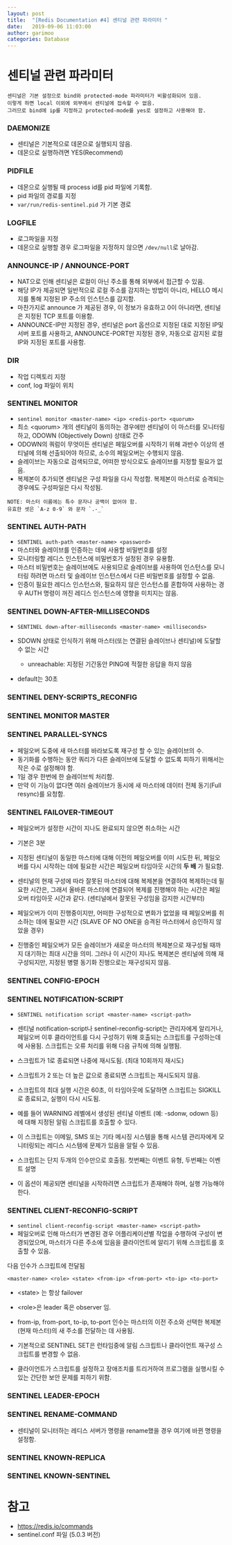 ```yaml
---
layout: post
title:  "[Redis Documentation #4] 센티널 관련 파라미터 "
date:   2019-09-06 11:03:00
author: garimoo
categories: Database
---
```

# 센티널  관련 파라미터
```
센티널은 기본 설정으로 bind와 protected-mode 파라미터가 비활성화되어 있음.
이렇게 하면 local 이외에 외부에서 센티널에 접속할 수 없음.
그러므로 bind에 ip를 지정하고 protected-mode를 yes로 설정하고 사용해야 함.
```
### DAEMONIZE
- 센티널은 기본적으로 데몬으로 실행되지 않음.
- 데몬으로 실행하려면 YES(Recommend)

### PIDFILE
- 데몬으로 실행될 때 process id를 pid 파일에 기록함.
- pid 파일의 경로를 지정
- `var/run/redis-sentinel.pid` 가 기본 경로

### LOGFILE
- 로그파일을 지정
- 데몬으로 실행할 경우 로그파일을 지정하지 않으면 `/dev/null`로 날아감.

### ANNOUNCE-IP / ANNOUNCE-PORT
- NAT으로 인해 센티널은 로컬이 아닌 주소를 통해 외부에서 접근할 수 있음.
- 해당 IP가 제공되면 일반적으로 로컬 주소를 감지하는 방법이 아니라, HELLO 메시지를 통해 지정된 IP 주소의 인스턴스를 감지함.
- 마찬가지로 announce 가 제공된 경우, 이 정보가 유효하고 0이 아니라면, 센티널은 지정된 TCP 포트를 이용함.
- ANNOUNCE-IP만 지정된 경우, 센티널은 port 옵션으로 지정된 대로 지정된 IP및 서버 포트를 사용하고, ANNOUNCE-PORT만 지정된 경우, 자동으로 감지된 로컬 IP와 지정된 포트를 사용함.

### DIR
- 작업 디렉토리 지정
- conf, log 파일이 위치

### SENTINEL MONITOR
- `sentinel monitor <master-name> <ip> <redis-port> <quorum>`
- 최소 \<quorum> 개의 센티널이 동의하는 경우에만 센티널이 이 마스터를 모니터링하고, ODOWN (Objectively Down) 상태로 간주
- ODOWN의 쿼럼이 무엇이든 센티널은 페일오버를 시작하기 위해 과반수 이상의 센티널에 의해 선출되어야 하므로, 소수의 페일오버는 수행되지 않음.
- 슬레이브는 자동으로 검색되므로, 어떠한 방식으로도 슬레이브를 지정할 필요가 없음.
- 복제본이 추가되면 센티널은 구성 파일을 다시 작성함. 복제본이 마스터로 승격되는 경우에도 구성파일은 다시 작성됨.
```
NOTE: 마스터 이름에는 특수 문자나 공백이 없어야 함.
유효한 셋은 `A-z 0-9` 와 문자 `.-_`
```


### SENTINEL AUTH-PATH
- `SENTINEL auth-path <master-name> <password>`
- 마스터와 슬레이브를 인증하는 데에 사용할 비밀번호를 설정
- 모니터링할 레디스 인스턴스에 비밀번호가 설정된 경우 유용함.
- 마스터 비밀번호는 슬레이브에도 사용되므로 슬레이브를 사용하여 인스턴스를 모니터링 하려면 마스터 및 슬레이브 인스턴스에서 다른 비밀번호를 설정할 수 없음.
- 인증이 필요한 레디스 인스턴스와, 필요하지 않은 인스턴스를 혼합하여 사용하는 경우 AUTH 명령이 꺼진 레디스 인스턴스에 영향을 미치지는 않음.

### SENTINEL DOWN-AFTER-MILLISECONDS
- `SENTINEL down-after-milliseconds <master-name> <milliseconds>`
- SDOWN 상태로 인식하기 위해 마스터(또는 연결된 슬레이브나 센티널)에 도달할 수 없는 시간
    - unreachable: 지정된 기간동안 PING에 적절한 응답을 하지 않음

- default는 30초

### SENTINEL DENY-SCRIPTS_RECONFIG

### SENTINEL MONITOR MASTER



### SENTINEL PARALLEL-SYNCS

- 페일오버 도중에 새 마스터를 바라보도록 재구성 할 수 있는 슬레이브의 수.
- 동기화를 수행하는 동안 쿼리가 다른 슬레이브에 도달할 수 없도록 피하기 위해서는 작은 수로 설정해야 함.
- 1일 경우 한번에 한 슬레이브씩 처리함.
-  만약 이 기능이 없다면 여러 슬레이브가 동시에 새 마스터에 데이터 전체 동기(Full resync)를 요청함.
### SENTINEL FAILOVER-TIMEOUT
- 페일오버가 설정한 시간이 지나도 완료되지 않으면 취소하는 시간
- 기본은 3분
- 지정된 센티널이 동일한 마스터에 대해 이전의 페일오버를 이미 시도한 뒤, 페일오버를 다시 시작하는 데에 필요한 시간은 페일오버 타임아웃 시간의 **두 배** 가 필요함.
- 센티널의 현재 구성에 따라 잘못된 마스터에 대해 복제본을 연결하여 복제하는데 필요한 시간은, 그래서 올바른 마스터에 연결되어 복제를 진행해야 하는 시간은 페일오버 타임아웃 시간과 같다. (센티널에서 잘못된 구성임을 감지한 시간부터)

- 페일오버가 이미 진행중이지만, 어떠한 구성적으로 변화가 없었을 때 페일오버를 취소하는 데에 필요한 시간 (SLAVE OF NO ONE을 승격된 마스터에서 승인하지 않았을 경우)

- 진행중인 페일오버가 모든 슬레이브가 새로운 마스터의 복제본으로 재구성될 때까지 대기하는 최대 시간을 의미. 그러나 이 시간이 지나도 복제본은 센티널에 의해 재구성되지만, 지정된 병렬 동기화 진행으로는 재구성되지 않음.



### SENTINEL CONFIG-EPOCH



### SENTINEL NOTIFICATION-SCRIPT
- `SENTINEL notification script <master-name> <script-path>`

- 센티널 notification-script나 sentinel-reconfig-script는 관리자에게 알리거나, 페일오버 이후 클라이언트를 다시 구성하기 위해 호출되는 스크립트를 구성하는데에 사용됨. 스크립트는 오류 처리를 위해 다음 규칙에 의해 실행됨.
- 스크립트가 1로 종료되면 나중에 재시도됨. (최대 10회까지 재시도)
- 스크립트가 2 또는 더 높은 값으로 종료되면 스크립트는 재시도되지 않음.
- 스크립트의 최대 실행 시간은 60초, 이 타임아웃에 도달하면 스크립트는 SIGKILL로 종료되고, 실행이 다시 시도됨.
- 예를 들어 WARNING 레벨에서 생성된 센티널 이벤트 (예: -sdonw, odown 등) 에 대해 지정된 알림 스크립트를 호출할 수 있다.
- 이 스크립트는 이메일, SMS 또는 기타 메시징 시스템을 통해 시스템 관리자에게 모니터링되는 레디스 시스템에 문제가 있음을 알릴 수 있음.
- 스크립트는 단지 두개의 인수만으로 호출됨. 첫번째는 이벤트 유형, 두번째는 이벤트 설명
- 이 옵션이 제공되면 센티널을 시작하려면 스크립트가 존재해야 하며, 실행 가능해야 한다.





### SENTINEL CLIENT-RECONFIG-SCRIPT
- `sentinel client-reconfig-script <master-name> <script-path>`
- 페일오버로 인해 마스터가 변경된 경우 어플리케이션별 작업을 수행하여 구성이 변경되었으며, 마스터가 다른 주소에 있음을 클라이언트에 알리기 위해 스크립트를 호출할 수 있음.

다음 인수가 스크립트에 전달됨
```
<master-name> <role> <state> <from-ip> <from-port> <to-ip> <to-port>
```
- \<state> 는 항상 failover
- \<role>은 leader 혹은 observer 임.
- from-ip, from-port, to-ip, to-port 인수는 마스터의 이전 주소와 선택한 복제본 (현재 마스터)의 새 주소를 전달하는 데 사용됨.

- 기본적으로 SENTINEL SET은 런타임중에 알림 스크립트나 클라이언트 재구성 스크립트를 변경할 수 없음.
- 클라이언트가 스크립트를 설정하고 장애조치를 트리거하여 프로그램을 실행시킬 수 있는 간단한 보안 문제를 피하기 위함.


### SENTINEL LEADER-EPOCH



### SENTINEL RENAME-COMMAND
- 센티널이 모니터하는 레디스 서버가 명령을 rename했을 경우 여기에 바뀐 명령을 설정함.


### SENTINEL KNOWN-REPLICA

### SENTINEL KNOWN-SENTINEL

# 참고
- https://redis.io/commands
- sentinel.conf 파일 (5.0.3 버전)
